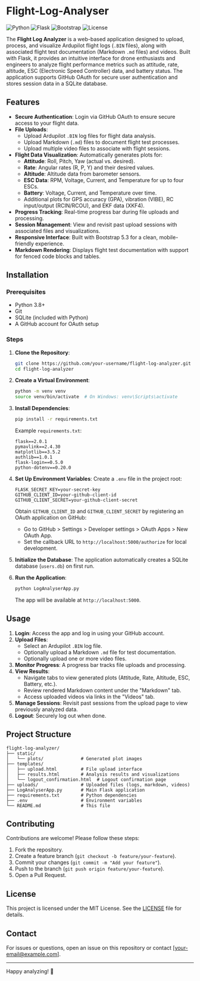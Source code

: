 # Flight-Log-Analyser

![Python](https://img.shields.io/badge/Python-3.8%2B-blue) ![Flask](https://img.shields.io/badge/Flask-2.0%2B-green) ![Bootstrap](https://img.shields.io/badge/Bootstrap-5.3-blueviolet) ![License](https://img.shields.io/badge/License-MIT-yellow)

The **Flight Log Analyzer** is a web-based application designed to upload, process, and visualize Ardupilot flight logs (`.BIN` files), along with associated flight test documentation (Markdown `.md` files) and videos. Built with Flask, it provides an intuitive interface for drone enthusiasts and engineers to analyze flight performance metrics such as attitude, rate, altitude, ESC (Electronic Speed Controller) data, and battery status. The application supports GitHub OAuth for secure user authentication and stores session data in a SQLite database.

## Features

- **Secure Authentication**: Login via GitHub OAuth to ensure secure access to your flight data.
- **File Uploads**:
  - Upload Ardupilot `.BIN` log files for flight data analysis.
  - Upload Markdown (`.md`) files to document flight test processes.
  - Upload multiple video files to associate with flight sessions.
- **Flight Data Visualization**: Automatically generates plots for:
  - **Attitude**: Roll, Pitch, Yaw (actual vs. desired).
  - **Rate**: Angular rates (R, P, Y) and their desired values.
  - **Altitude**: Altitude data from barometer sensors.
  - **ESC Data**: RPM, Voltage, Current, and Temperature for up to four ESCs.
  - **Battery**: Voltage, Current, and Temperature over time.
  - Additional plots for GPS accuracy (GPA), vibration (VIBE), RC input/output (RCIN/RCOU), and EKF data (XKF4).
- **Progress Tracking**: Real-time progress bar during file uploads and processing.
- **Session Management**: View and revisit past upload sessions with associated files and visualizations.
- **Responsive Interface**: Built with Bootstrap 5.3 for a clean, mobile-friendly experience.
- **Markdown Rendering**: Displays flight test documentation with support for fenced code blocks and tables.

## Installation

### Prerequisites

- Python 3.8+
- Git
- SQLite (included with Python)
- A GitHub account for OAuth setup

### Steps

1. **Clone the Repository**:
   ```bash
   git clone https://github.com/your-username/flight-log-analyzer.git
   cd flight-log-analyzer
   ```

2. **Create a Virtual Environment**:
   ```bash
   python -m venv venv
   source venv/bin/activate  # On Windows: venv\Scripts\activate
   ```

3. **Install Dependencies**:
   ```bash
   pip install -r requirements.txt
   ```

   Example `requirements.txt`:
   ```
   flask==2.0.1
   pymavlink==2.4.30
   matplotlib==3.5.2
   authlib==1.0.1
   flask-login==0.5.0
   python-dotenv==0.20.0
   ```

4. **Set Up Environment Variables**:
   Create a `.env` file in the project root:
   ```env
   FLASK_SECRET_KEY=your-secret-key
   GITHUB_CLIENT_ID=your-github-client-id
   GITHUB_CLIENT_SECRET=your-github-client-secret
   ```

   Obtain `GITHUB_CLIENT_ID` and `GITHUB_CLIENT_SECRET` by registering an OAuth application on GitHub:
   - Go to GitHub > Settings > Developer settings > OAuth Apps > New OAuth App.
   - Set the callback URL to `http://localhost:5000/authorize` for local development.

5. **Initialize the Database**:
   The application automatically creates a SQLite database (`users.db`) on first run.

6. **Run the Application**:
   ```bash
   python LogAnalyserApp.py
   ```

   The app will be available at `http://localhost:5000`.

## Usage

1. **Login**: Access the app and log in using your GitHub account.
2. **Upload Files**:
   - Select an Ardupilot `.BIN` log file.
   - Optionally upload a Markdown `.md` file for test documentation.
   - Optionally upload one or more video files.
3. **Monitor Progress**: A progress bar tracks file uploads and processing.
4. **View Results**:
   - Navigate tabs to view generated plots (Attitude, Rate, Altitude, ESC, Battery, etc.).
   - Review rendered Markdown content under the "Markdown" tab.
   - Access uploaded videos via links in the "Videos" tab.
5. **Manage Sessions**: Revisit past sessions from the upload page to view previously analyzed data.
6. **Logout**: Securely log out when done.

## Project Structure

```
flight-log-analyzer/
├── static/
│   └── plots/              # Generated plot images
├── templates/
│   ├── upload.html         # File upload interface
│   ├── results.html        # Analysis results and visualizations
│   └── logout_confirmation.html  # Logout confirmation page
├── uploads/                # Uploaded files (logs, markdown, videos)
├── LogAnalyserApp.py       # Main Flask application
├── requirements.txt        # Python dependencies
├── .env                    # Environment variables
└── README.md               # This file
```

## Contributing

Contributions are welcome! Please follow these steps:

1. Fork the repository.
2. Create a feature branch (`git checkout -b feature/your-feature`).
3. Commit your changes (`git commit -m "Add your feature"`).
4. Push to the branch (`git push origin feature/your-feature`).
5. Open a Pull Request.

## License

This project is licensed under the MIT License. See the [LICENSE](LICENSE) file for details.

## Contact

For issues or questions, open an issue on this repository or contact [your-email@example.com].

---

Happy analyzing! 🚁
